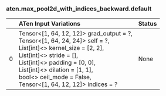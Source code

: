 ### aten.max_pool2d_with_indices_backward.default
|    | ATen Input Variations                                                                                                                                                                                                                                                                 | Status   |
|---:|:--------------------------------------------------------------------------------------------------------------------------------------------------------------------------------------------------------------------------------------------------------------------------------------|:---------|
|  0 | Tensor<[1, 64, 12, 12]> grad_output = ?,<br>Tensor<[1, 64, 24, 24]> self = ?,<br>List[int]<> kernel_size = [2, 2],<br>List[int]<> stride = [],<br>List[int]<> padding = [0, 0],<br>List[int]<> dilation = [1, 1],<br>bool<> ceil_mode = False,<br>Tensor<[1, 64, 12, 12]> indices = ? | None     |

